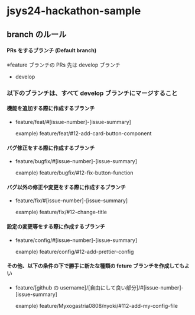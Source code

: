 # jsys24-hackathon-sample

## branch のルール

#### PRs をするブランチ (Default branch)

※feature ブランチの PRs 先は develop ブランチ

- develop

### 以下のブランチは、すべて develop ブランチにマージすること

#### 機能を追加する際に作成するブランチ

- feature/feat/#[issue-number]-[issue-summary]

  example) feature/feat/#12-add-card-button-component

#### バグ修正をする際に作成するブランチ

- feature/bugfix/#[issue-number]-[issue-summary]

  example) feature/bugfix/#12-fix-button-function

#### バグ以外の修正や変更をする際に作成するブランチ

- feature/fix/#[issue-number]-[issue-summary]

  example) feature/fix/#12-change-title

#### 設定の変更等をする際に作成するブランチ

- feature/config/#[issue-number]-[issue-summary]

  example) feature/config/#12-add-prettier-config

#### その他、以下の条件の下で勝手に新たな種類の feture ブランチを作成してもよい

- feature/[github の username]/[自由にして良い部分]/#[issue-number]-[issue-summary]

  example) feature/Myxogastria0808/nyoki/#112-add-my-config-file
